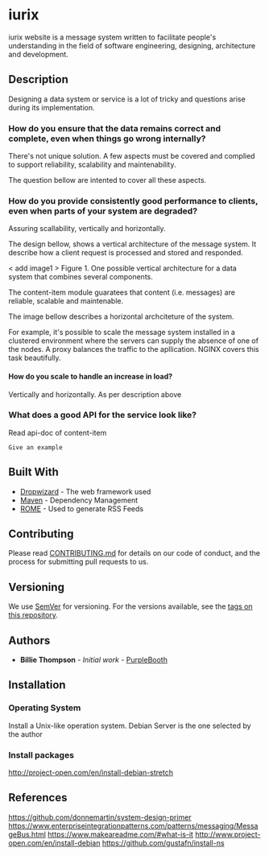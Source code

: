 # iurix
iurix website is a message system written to facilitate people's understanding in the field of software engineering, designing, architecture and development.


## Description

Designing a data system or service is a lot of tricky and questions arise during its implementation. 

### How do you ensure that the data remains correct and complete, even when things go wrong internally? 

There's not unique solution. A few aspects must be covered and complied to support reliability, scalability and maintenability. 

The question bellow are intented to cover all these aspects.

### How do you provide consistently good performance to clients, even when parts of your system are degraded? 

Assuring scallability, vertically and horizontally. 

The design bellow, shows a vertical architecture of the message system. It describe how a client request is processed and stored and responded. 

< add image1 >
Figure 1. One possible vertical architecture for a data system that combines several components.


The content-item module guaratees that content (i.e. messages) are reliable, scalable and maintenable.


The image bellow describes a horizontal archciteture of the system.

<add image2>


For example, it's possible to scale the message system installed in a clustered environment where the servers can supply the absence of one of the nodes. A proxy balances the traffic to the apllication. NGINX covers this task beautifully.   




#### How do you scale to handle an increase in load?

Vertically and horizontally. As per description above



### What does a good API for the service look like? 

Read api-doc of content-item







```
Give an example
```


## Built With

* [Dropwizard](http://www.dropwizard.io/1.0.2/docs/) - The web framework used
* [Maven](https://maven.apache.org/) - Dependency Management
* [ROME](https://rometools.github.io/rome/) - Used to generate RSS Feeds

## Contributing

Please read [CONTRIBUTING.md](https://gist.github.com/PurpleBooth/b24679402957c63ec426) for details on our code of conduct, and the process for submitting pull requests to us.

## Versioning

We use [SemVer](http://semver.org/) for versioning. For the versions available, see the [tags on this repository](https://github.com/your/project/tags). 

## Authors

* **Billie Thompson** - *Initial work* - [PurpleBooth](https://github.com/PurpleBooth)





## Installation

### Operating System
  Install a Unix-like operation system. Debian Server is the one selected by the author 

### Install packages
http://project-open.com/en/install-debian-stretch


## References 
https://github.com/donnemartin/system-design-primer
https://www.enterpriseintegrationpatterns.com/patterns/messaging/MessageBus.html
https://www.makeareadme.com/#what-is-it
http://www.project-open.com/en/install-debian
https://github.com/gustafn/install-ns






